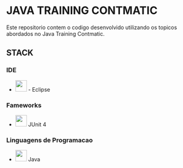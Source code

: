 # __JAVA TRAINING CONTMATIC__

Este repositorio contem o codigo desenvolvido utilizando os topicos abordados no Java Training Contmatic.

## __STACK__

### IDE
- <img src="https://iconape.com/wp-content/png_logo_vector/eclipse-2.png" height="30" /> - Eclipse <br>
### Fameworks
- <img src="https://avatars.githubusercontent.com/u/874086?s=280&v=4" height="30px" /> JUnit 4 <br>
### Linguagens de Programacao
- <img src="https://cdn.jsdelivr.net/gh/devicons/devicon/icons/java/java-plain.svg" height="30"/> Java <br>